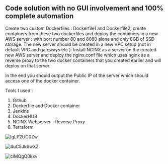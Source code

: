 ## Code solution with no GUI involvement and 100% complete automation
Create two custom Dockerfiles : Dockerfile1 and Dockerfile2, create containers from these two dockerfiles and deploy the containers in a new AWS server : with port number 80 and 8080 alone and only 8GB of SSD storage. The new server should be created in a new VPC setup (not in default VPC and  gateways etc ).
Install NGINX as a server on the created new AWS server and deploy the nginx.conf file which uses nginx as a reverse proxy to the two docker containers that you created earlier and will deploy on that server.

In the end you should output the Public IP of the server which should access one of the docker container.

Tools I used : 
1. Github
2. Dockerfile and Docker container
3. Jenkins
4. DockerHUB
5. NGINX Webserver - Reverse Proxy
6. Terraform

![lgLP2UC0Zw](https://user-images.githubusercontent.com/60294234/132136444-beeda26c-d878-4cb1-a1b2-d072cbcd3eb9.gif)

![4uC5Jk6wXZ](https://user-images.githubusercontent.com/60294234/132136437-1c1ad1a4-ba42-466e-8ea7-c2152ff7f31a.gif)

![ciMQgQ0kxv](https://user-images.githubusercontent.com/60294234/132136658-bdfb3518-9ff7-46d9-b358-d35b327d227e.gif)

